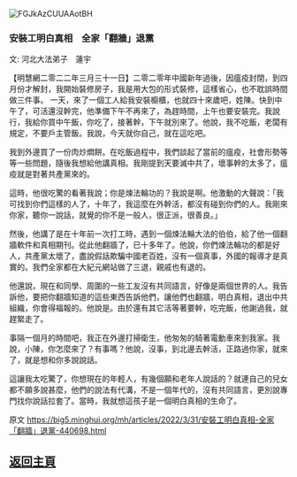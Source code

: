 ![FGJkAzCUUAAotBH](https://user-images.githubusercontent.com/79625284/161022040-b684c5c1-9dcd-4fcc-9200-b14e17e76adc.jpg)

### 安裝工明白真相　全家「翻牆」退黨

文: 河北大法弟子　蓮宇 

【明慧網二零二二年三月三十一日】二零二零年中國新年過後，因瘟疫封閉，到四月份才解封，我開始裝修房子，我是用大包的形式裝修，這樣省心，也不耽誤時間做三件事。
一天，來了一個工人給我安裝櫥櫃，也就四十來歲吧，姓陳。快到中午了，可活還沒幹完，他準備下午不再來了，為趕時間，上午也要安裝完。我說行，我給你買中午飯，你吃了，接著幹，下午就別來了。他說，我不吃飯，老闆有規定，不要戶主管飯。我說，今天就你自己，就在這吃吧。

我到外邊買了一份肉炒燜餅。在吃飯過程中，我們談起了當前的瘟疫，社會形勢等等一些問題，隨後我想給他講真相。我剛提到天要滅中共了，壞事幹的太多了，瘟疫就是對著共產黨來的。

這時，他很吃驚的看著我說；你是煉法輪功的？我說是啊。他激動的大聲說：「我可找到你們這樣的人了，十年了，我這麼在外幹活，都沒有碰到你們的人。我剛來你家，聽你一說話，就覺的你不是一般人，很正派，很善良。」

然後，他講了是在十年前一次打工時，遇到一個煉法輪大法的伯伯，給了他一個翻牆軟件和真相期刊。從此他翻牆了，已十多年了。他說，你們煉法輪功的都是好人，共產黨太壞了，盡說假話欺騙中國老百姓，沒有一個真事，外國的報導才是真實的。我們全家都在大紀元網站做了三退，親戚也有退的。

他還說，現在和同學、周圍的一些工友沒有共同語言，好像是兩個世界的人。我告訴他，要把你翻牆知道的這些東西告訴他們，讓他們也翻牆，明白真相，退出中共組織，你會得福報的。他說是。由於還有其它活等著要幹，吃完飯，他謝過我，就趕緊走了。

事隔一個月的時間吧，我正在外邊打掃衛生，他匆匆的騎著電動車來到我家。我說，小陳，你怎麼來了？有事嗎？他說，沒事，到北邊去幹活，正路過你家，就來了，就是想和你多說說話。

這讓我太吃驚了，你想現在的年輕人，有幾個願和老年人說話的？就連自己的兒女都不願多說甚麼，他們的說法有代溝，不是一個年代的，沒有共同語言，更別說專門找你說話拉套了。當時，我就想這孩子是一個明白真相的生命了。

原文 https://big5.minghui.org/mh/articles/2022/3/31/安裝工明白真相-全家「翻牆」退黨-440698.html

## [返回主頁](https://git.io/Js3EY)
